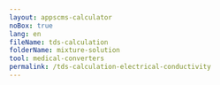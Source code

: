 ```yaml
---
layout: appscms-calculator
noBox: true
lang: en
fileName: tds-calculation
folderName: mixture-solution
tool: medical-converters
permalink: /tds-calculation-electrical-conductivity
---
```

